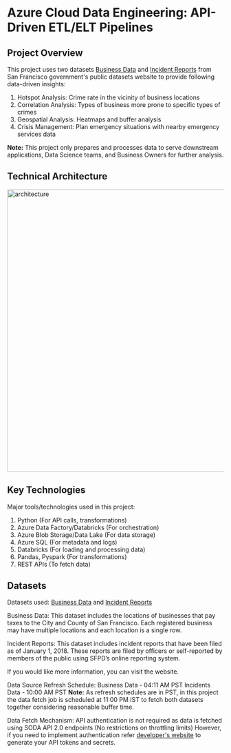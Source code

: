 # Azure Cloud Data Engineering: API-Driven ETL/ELT Pipelines

## Project Overview

This project uses two datasets [Business Data](https://data.sfgov.org/Economy-and-Community/Registered-Business-Locations-San-Francisco/g8m3-pdis/about_data) and [Incident Reports](https://data.sfgov.org/Public-Safety/Police-Department-Incident-Reports-2018-to-Present/wg3w-h783/about_data) from San Francisco government's public datasets website to provide following data-driven insights:
1. Hotspot Analysis: Crime rate in the vicinity of business locations
2. Correlation Analysis: Types of business more prone to specific types of crimes
3. Geospatial Analysis: Heatmaps and buffer analysis
4. Crisis Management: Plan emergency situations with nearby emergency services data

**Note:** This project only prepares and processes data to serve downstream applications, Data Science teams, and Business Owners for further analysis.

## Technical Architecture
<img width="655" alt="architecture" src="https://github.com/user-attachments/assets/d12ba796-8855-4076-a80d-e2d655c0a717">


## Key Technologies

Major tools/technologies used in this project:
1. Python (For API calls, transformations)
2. Azure Data Factory/Databricks (For orchestration)
3. Azure Blob Storage/Data Lake (For data storage)
4. Azure SQL (For metadata and logs)
5. Databricks (For loading and processing data)
6. Pandas, Pyspark (For transformations)
7. REST APIs (To fetch data)

## Datasets

Datasets used: [Business Data](https://data.sfgov.org/Economy-and-Community/Registered-Business-Locations-San-Francisco/g8m3-pdis/about_data) and [Incident Reports](https://data.sfgov.org/Public-Safety/Police-Department-Incident-Reports-2018-to-Present/wg3w-h783/about_data)

Business Data: This dataset includes the locations of businesses that pay taxes to the City and County of San Francisco. Each registered business may have multiple locations and each location is a single row.

Incident Reports: This dataset includes incident reports that have been filed as of January 1, 2018. These reports are filed by officers or self-reported by members of the public using SFPD’s online reporting system.

If you would like more information, you can visit the website.

Data Source Refresh Schedule:
Business Data - 04:11 AM PST
Incidents Data - 10:00 AM PST
**Note:** As refresh schedules are in PST, in this project the data fetch job is scheduled at 11:00 PM IST to fetch both datasets together considering reasonable buffer time.

Data Fetch Mechanism:
API authentication is not required as data is fetched using SODA API 2.0 endpoints (No restrictions on throttling limits)
However, if you need to implement authentication refer [developer's website](https://data.sfgov.org/profile/edit/developer_settings) to generate your API tokens and secrets.



